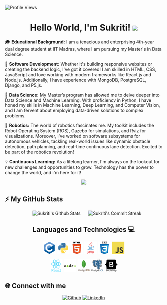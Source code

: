 ![Profile Views](https://komarev.com/ghpvc/?username=Sukriti-Shukla&label=PROFILE+VIEWS&color=blueviolet)

<h1 align="center">Hello World, I'm Sukriti! <img src="https://emojis.slackmojis.com/emojis/images/1531849430/4246/blob-sunglasses.gif?1531849430" width="30"></h1>

<div align="left">

🎓 **Educational Background:** I am a tenacious and enterprising 4th-year dual degree student at IIT Madras, where I am pursuing my Master's in Data Science.

🚀 **Software Development:** Whether it's building responsive websites or creating the backend logic, I've got it covered! I am skilled in HTML, CSS, JavaScript and love working with modern frameworks like React.js and Node.js. Additionally, I have experience with MongoDB, PostgreSQL, Django, and P5.js.

🔬 **Data Science:** My Master’s program has allowed me to delve deeper into Data Science and Machine Learning. With proficiency in Python, I have honed my skills in Machine Learning, Deep Learning, and Computer Vision, and I am fervent about employing data-driven solutions to complex problems.

🤖 **Robotics:** The world of robotics fascinates me. My toolkit includes the Robot Operating System (ROS), Gazebo for simulations, and Rviz for visualizations. Moreover, I've worked on software subsystems for autonomous vehicles, tackling real-world issues like dynamic obstacle detection, path planning, and real-time continuous lane detection. Excited to be part of the robotics revolution!

💡 **Continuous Learning:** As a lifelong learner, I'm always on the lookout for new challenges and opportunities to grow. Technology has the power to change the world, and I'm here for it!

</div>

<p align="center"><img src="https://media.giphy.com/media/LmNwrBhejkK9EFP504/giphy.gif" width="240"></p>

## ⚡ My GitHub Stats

<p align="center">
  <img src="https://github-readme-stats.vercel.app/api?username=Sukriti-Shukla&show_icons=true&theme=bear" width="430" alt="Sukriti's Github Stats" hspace="20"/>
  <img src="https://github-readme-streak-stats.herokuapp.com?user=Sukriti-Shukla&theme=dark&hide_border=true" width="430" alt="Sukriti's Commit Streak"/>
</p>

<div align="center">
<h2>Languages and Technologies 💻</h2>
</div>

<div align="center">

<!-- Languages -->
<img src = 'https://raw.githubusercontent.com/devicons/devicon/master/icons/c/c-original.svg' width='40'/> <img src = 'https://raw.githubusercontent.com/devicons/devicon/master/icons/python/python-original.svg' width='40'/> <img src = 'https://raw.githubusercontent.com/devicons/devicon/master/icons/html5/html5-original-wordmark.svg' width='40'/> <img src='https://raw.githubusercontent.com/devicons/devicon/master/icons/java/java-original-wordmark.svg' width='40'/> <img src = 'https://raw.githubusercontent.com/devicons/devicon/master/icons/css3/css3-original-wordmark.svg' width='40'/> <img src = 'https://raw.githubusercontent.com/devicons/devicon/master/icons/javascript/javascript-original.svg' width='40'/>

<!-- Technologies -->
<img src = 'https://raw.githubusercontent.com/devicons/devicon/master/icons/react/react-original-wordmark.svg' width='40'/> <img src = 'https://raw.githubusercontent.com/devicons/devicon/master/icons/nodejs/nodejs-original-wordmark.svg' width='40'/> <img src = 'https://raw.githubusercontent.com/devicons/devicon/master/icons/mongodb/mongodb-original-wordmark.svg' width='40'/> <img src = 'https://raw.githubusercontent.com/devicons/devicon/master/icons/postgresql/postgresql-original-wordmark.svg' width='40'/>  <img src = 'https://raw.githubusercontent.com/devicons/devicon/master/icons/bootstrap/bootstrap-plain-wordmark.svg' width='40'/> 

</div>

## 🌐 Connect with me

<p align="center">
  <a href="https://github.com/Sukriti-Shukla"><img src="https://img.shields.io/badge/-Github-181717?style=for-the-badge&logo=Github&logoColor=white" alt="Github"></a>
  <a href="https://www.linkedin.com/in/sukriti-shukla-7ba6a8206/"><img src="https://img.shields.io/badge/-LinkedIn-0077B5?style=for-the-badge&logo=LinkedIn&logoColor=white" alt="LinkedIn"></a>
</p>


